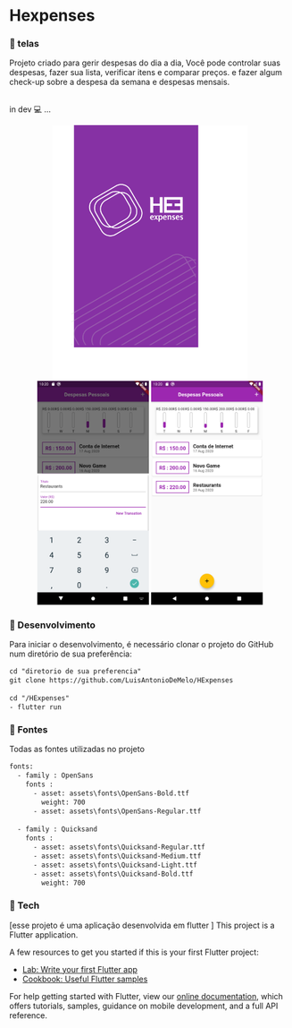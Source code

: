 # Hexpenses

### 📳 telas 
<p>Projeto criado para gerir despesas do dia a dia, Você pode controlar suas despesas, fazer sua lista, verificar itens e comparar preços. e fazer algum check-up sobre a despesa da semana e despesas mensais.</p>
</br>
in dev 💻 ...
<p align="center">
<img src="assets\mock\logo.png" width="350" title="hover text"></br>
<img src="assets\mock\s1.png" width="200" title="hover text">
<img src="assets\mock\s2.png" width="200" title="hover text">
</p>


### 🔧 Desenvolvimento 

Para iniciar o desenvolvimento, é necessário clonar o projeto do GitHub num diretório de sua preferência:

```shell
cd "diretorio de sua preferencia"
git clone https://github.com/LuisAntonioDeMelo/HExpenses

cd "/HExpenses"
- flutter run

```

### 📜 Fontes 
<p>Todas as fontes utilizadas no projeto </p>

```shell
fonts:
  - family : OpenSans
    fonts :
      - asset: assets\fonts\OpenSans-Bold.ttf
        weight: 700
      - asset: assets\fonts\OpenSans-Regular.ttf
  
  - family : Quicksand
    fonts :
      - asset: assets\fonts\Quicksand-Regular.ttf
      - asset: assets\fonts\Quicksand-Medium.ttf
      - asset: assets\fonts\Quicksand-Light.ttf
      - asset: assets\fonts\Quicksand-Bold.ttf
        weight: 700
```
### 🥽 Tech
[esse projeto é uma aplicação desenvolvida em flutter  ] 
This project is a Flutter application.

A few resources to get you started if this is your first Flutter project:

- [Lab: Write your first Flutter app](https://flutter.dev/docs/get-started/codelab)
- [Cookbook: Useful Flutter samples](https://flutter.dev/docs/cookbook)

For help getting started with Flutter, view our
[online documentation](https://flutter.dev/docs), which offers tutorials,
samples, guidance on mobile development, and a full API reference.

